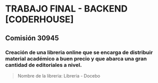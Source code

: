 # TRABAJO FINAL - BACKEND [CODERHOUSE]
## Comisión 30945
### Creación de una libreria online que se encarga de distribuir material académico a buen precio y que abarca una gran cantidad de editoriales a nivel.
> Nombre de la libreria: Libreria - Docebo
